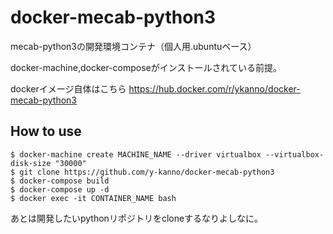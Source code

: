 # docker-mecab-python3
mecab-python3の開発環境コンテナ（個人用.ubuntuベース）


docker-machine,docker-composeがインストールされている前提。

dockerイメージ自体はこちら
https://hub.docker.com/r/ykanno/docker-mecab-python3

## How to use
```
$ docker-machine create MACHINE_NAME --driver virtualbox --virtualbox-disk-size "30000"
$ git clone https://github.com/y-kanno/docker-mecab-python3
$ docker-compose build
$ docker-compose up -d
$ docker exec -it CONTAINER_NAME bash
```

あとは開発したいpythonリポジトリをcloneするなりよしなに。
